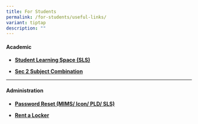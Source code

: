 ```yaml
---
title: For Students
permalink: /for-students/useful-links/
variant: tiptap
description: ""
---
```

<h4><strong>Academic</strong></h4>
<ul data-tight="true" class="tight">
<li>
<p><strong><a href="https://vle.learning.moe.edu.sg/login" rel="noopener noreferrer nofollow" target="_blank">Student Learning Space (SLS)</a></strong>
</p>
</li>
<li>
<p><strong><a href="https://www.punggolsec.moe.edu.sg/sec-2-subject-combination/" rel="noopener nofollow" target="_blank">Sec 2 Subject Combination</a></strong>
</p>
</li>
</ul>
<hr>
<h4><strong>Administration</strong></h4>
<ul data-tight="true" class="tight">
<li>
<p><strong><a href="https://form.gov.sg/5e659fdb6bbaaf0011251cc9" rel="noopener noreferrer nofollow" target="_blank">Password Reset (MIMS/ Icon/ PLD/ SLS)</a></strong>
</p>
</li>
<li>
<p><strong><a href="https://punggolsec.moe.edu.sg/punggolites/useful-links/useful-links-for-students/rent-a-locker/" rel="noopener noreferrer nofollow" target="_blank">Rent a Locker</a></strong>
</p>
<p></p>
</li>
</ul>
<p></p>
<p></p>